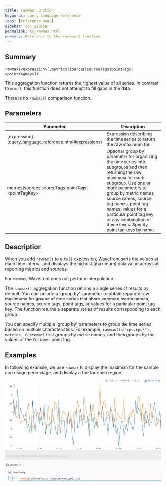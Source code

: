 ```yaml
---
title: rawmax Function
keywords: query language reference
tags: [reference page]
sidebar: doc_sidebar
permalink: ts_rawmax.html
summary: Reference to the rawmax() function
---
```

## Summary
```
rawmax(<expression>[,metrics|sources|sourceTags|pointTags|<pointTagKey>])
```

This aggregation function returns the highest value of all series. In contrast to `max()`, this function does not attempt to fill gaps in the data.

There is no `rawmax()` comparison function.

## Parameters

<table>
<tbody>
<thead>
<tr><th width="30%">Parameter</th><th width="70%">Description</th></tr>
</thead>
<tr>
<td markdown="span"> [expression](query_language_reference.html#expressions)</td>
<td>Expression describing the time series to return the raw maximum for. </td></tr>
<tr>
<td>metrics&vert;sources&vert;sourceTags&vert;pointTags&vert;&lt;pointTagKey&gt;</td>
<td>Optional 'group by' parameter for organizing the time series into subgroups and then returning the raw maximum for each subgroup.
Use one or more parameters to group by metric names, source names, source tag names, point tag names, values for a particular point tag key, or any combination of these items. Specify point tag keys by name.</td>
</tr>
</tbody>
</table>


## Description

When you add `rawmax()` to a `ts()` expression, Wavefront sorts the values at each time interval and displays the highest (maximum) data value across all reporting metrics and sources.

For `rawmax`, Wavefront does not perform interpolation.

The `rawmax()` aggregation function returns a single series of results by default. You can include a 'group by' parameter to obtain separate raw maximums for groups of time series that share common metric names, source names, source tags, point tags, or values for a particular point tag key. 
The function returns a separate series of results corresponding to each group.

You can specify multiple 'group by' parameters to group the time series based on multiple characteristics. For example, `rawmax(ts("cpu.cpu*"), metrics, Customer)` first groups by metric names, and then groups by the values of the `Customer` point tag.


## Examples

In following example, we use `rawmax` to display the maximum for the sample cpu usage percentage, and display a line for each region.

![raw max](images/ts_rawmax_aggr.png)
